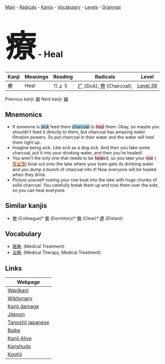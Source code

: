 <style> bigfont {font-size: 100px}</style>
[Main](../README.md) -
[Radicals](../radicals.md) -
[Kanjis](../kanjis.md) -
[Vocabulary](../vocabulary.md) -
[Levels](../levels.md) -
[Grammar](../grammar.md)
# <bigfont> 療</bigfont> - Heal 

| Kanji | Meanings | Reading | Radicals | Level |
| --- | --- | --- | --- | --- |
| 療 | Heal | りょう | [疒](../radicals/疒.md) (Sick), [尞](../radicals/尞.md) (Charcoal),  | [Level 36](../levels/wk_level36.md) |

Previous kanji: [献](献.md) Next kanji: [継](継.md) 

## Mnemonics
 * If someone is <span style="background-color:#ADD8E6"> sick</span> feed them <span style="background-color:#ADD8E6"> charcoal</span> to <span style="background-color:#ffcccb"> heal</span> them. Okay, so maybe you shouldn't feed it directly to them, but charcoal has amazing water filtration powers. So put charcoal in their water and the water will heal them right up.
* Imagine being sick. Like sick as a dog sick. And then you take some charcoal, put it into your drinking water, and then you're healed!
* You aren't the only one that needs to be <span style="background-color:#ffcccb"> heal</span>ed, so you take your <span style="background-color:#ffcccb"> row</span> (<span style="background-color:#fed8b1"> [りょう](https://jisho.org/search/りょう)</span>) boat out onto the lake where your town gets its drinking water and you dump a bunch of charcoal into it! Now everyone will be healed when they drink.
* Picture yourself rowing your row boat into the lake with huge chunks of solid charcoal. You carefully break them up and toss them over the side, so you can heal everyone.


## Similar kanjis
 * [僚](僚.md) (Colleague)* [寮](寮.md) (Dormitory)* [瞭](瞭.md) (Clear)* [遼](遼.md) (Distant)


## Vocabulary
 * [医療](../vocabulary/療.md), (Medical Treatment)
* [治療](../vocabulary/療.md), (Medical Therapy, Medical Treatment)



## Links 

| Webpage |
| --- |
| [Wanikani          ](https://www.wanikani.com/kanji/療) |
| [Wiktionary        ](https://en.wiktionary.org/wiki/療) |
| [Kanji damage      ](http://www.kanjidamage.com/kanji/search?utf8=✓&q=療) |
| [Jitenon           ](https://jitenon.com/kanji/療) |
| [Tanoshii japanese ](https://www.tanoshiijapanese.com/dictionary/kanji.cfm?k=療) |
| [Baike             ](https://baike.baidu.com/item/療) |
| [Kanji Alive       ](https://app.kanjialive.com/療) |
| [Kanshudo          ](https://www.kanshudo.com/searchmn?q=療) |
| [Koohii            ](https://kanji.koohii.com/study/kanji/療) |
